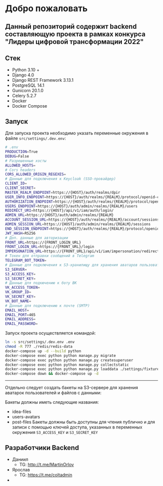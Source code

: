# Добро пожаловать

## Данный репозиторий содержит backend составляющую проекта в рамках конкурса "Лидеры цифровой трансформации 2022"

## Стек

- Python 3.10 +
- Django 4.0
- Django REST Framework 3.13.1
- PostgreSQL 14.1
- Gunicorn 20.1.0
- Celery 5.2.7
- Docker
- Docker Compose

## Запуск

Для запуска проекта необходимо указать переменные окружения в файле `src/settings/.dev.env`:

```bash
# .env
PRODUCTION=True
DEBUG=False
# Разрешенные хосты
ALLOWED_HOSTS=
# Cors headers
CORS_ALLOWED_ORIGIN_REGEXES=
# Данные для подключения к Keycloak (SSO-провайдер)
CLIENT_ID=
CLIENT_SECRET=
MASTER_REALM_ENDPOINT=https://{HOST}/auth/realms/dpir
USER_INFO_ENDPOINT=https://{HOST}/auth/realms/{REALM}/protocol/openid-connect/userinfo
AUTHORIZATION_ENDPOINT=https://{HOST}/auth/realms/{REALM}/protocol/openid-connect/token
USERS_ENDPOINT=https://{HOST}/auth/admin/realms/{REALM}/users
REDIRECT_URI=https://{HOST}/api/v1/iam/auth/login/
ADMIN_URL=https://{HOST}/auth/admin/realms/{REALM}
ACCOUNT_SESSION_URL=https://{HOST}/auth/realms/{REALM}/account/sessions
ADMIN_SESSION_URL=https://{HOST}/auth/admin/realms/{REALM}/sessions
END_SESSION_ENDPOINT=https://{HOST}/auth/realms/{REALM}/protocol/openid-connect/logout
JWT_HASH=RS256
# Доп. данные для авторизации
FRONT_URL=https://{FRONT_LOGIN_URL}
FRONT_LOGIN_URL=https://{FRONT_URL}/login
IMPERSONATION_URL=https://{FRONT_URL}/api/v1/iam/impersonation/redirect/
# Токен для отправки сообщений в Telegram
TELEGRAM_BOT_TOKEN=
# Данные для подключения к S3-хранилищу для хранения аватаров пользователей
S3_SERVER=
S3_ACCESS_KEY=
S3_SECRET_KEY=
# Данные для подкючению к боту ВК
VK_ACCESS_TOKEN=
VK_GROUP_ID=
VK_SECRET_KEY=
VK_BOT_NAME=
# Данные для подключению к почте (SMTP)
EMAIL_HOST=
EMAIL_PORT=465
EMAIL_ADDRESS=
EMAIL_PASSWORD=
````

Запуск проекта осуществляется командой:

```bash
ln -s src/settings/.dev.env .env
chmod -R 777 ./redis/redis-data
docker-compose up -d --build python
docker-compose exec python python manage.py migrate
docker-compose exec python python manage.py createsuperuser
docker-compose exec python python manage.py collectstatic
docker-compose exec python python manage.py loaddata ./settings/fixtures/users.interest.json
docker-compose down && docker-compose up -d
```

---
Отдельно следует создать бакеты на S3-сервере для хранения аватарок пользователей и файлов с данными:

Бакеты должны иметь следующие названия:

* idea-files
* users-avatars
* post-files
  Бакеты должны быть доступны для чтения публично и для записи с помощью ключей доступа, указанных в переменных
  окружения `S3_ACCESS_KEY` и `S3_SECRET_KEY`

## Разработчики Backend

* Даниил
    * TG: http://t.me/MartinOrlov
* Ярослав
    * TG: https://t.me/coltadmin
* 

